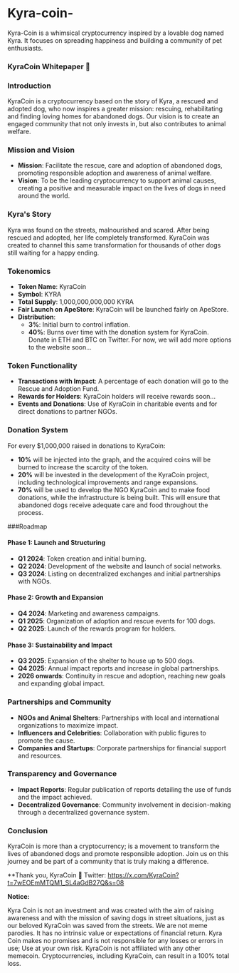 # Kyra-coin-
Kyra-Coin is a whimsical cryptocurrency inspired by a lovable dog named Kyra. It focuses on spreading happiness and building a community of pet enthusiasts.

### KyraCoin Whitepaper 🐶

 ### Introduction
 KyraCoin is a cryptocurrency based on the story of Kyra, a rescued and adopted dog, who now inspires a greater mission: rescuing, rehabilitating and finding loving homes for abandoned dogs.  Our vision is to create an engaged community that not only invests in, but also contributes to animal welfare.

 ### Mission and Vision
 - **Mission**: Facilitate the rescue, care and adoption of abandoned dogs, promoting responsible adoption and awareness of animal welfare.
 - **Vision**: To be the leading cryptocurrency to support animal causes, creating a positive and measurable impact on the lives of dogs in need around the world.

 ### Kyra's Story
 Kyra was found on the streets, malnourished and scared.  After being rescued and adopted, her life completely transformed.  KyraCoin was created to channel this same transformation for thousands of other dogs still waiting for a happy ending.

 ### Tokenomics
 - **Token Name**: KyraCoin
 - **Symbol**: KYRA
 - **Total Supply**: 1,000,000,000,000 KYRA
 - **Fair Launch on ApeStore**: KyraCoin will be launched fairly on ApeStore.
 - **Distribution**:
   - **3%**: Initial burn to control inflation.
   - **40%**: Burns over time with the donation system for KyraCoin. 
 Donate in ETH and BTC on Twitter.  For now, we will add more options to the website soon...
 ### Token Functionality
 - **Transactions with Impact**: A percentage of each donation will go to the Rescue and Adoption Fund.
 - **Rewards for Holders**: KyraCoin holders will receive rewards soon...
 - **Events and Donations**: Use of KyraCoin in charitable events and for direct donations to partner NGOs.

 ### Donation System
 For every $1,000,000 raised in donations to KyraCoin:
 - **10%** will be injected into the graph, and the acquired coins will be burned to increase the scarcity of the token.
 - **20%** will be invested in the development of the KyraCoin project, including technological improvements and range expansions.
 - **70%** will be used to develop the NGO KyraCoin and to make food donations, while the infrastructure is being built.  This will ensure that abandoned dogs receive adequate care and food throughout the process.

 ###Roadmap
 #### Phase 1: Launch and Structuring
 - **Q1 2024**: Token creation and initial burning.
 - **Q2 2024**: Development of the website and launch of social networks.
 - **Q3 2024**: Listing on decentralized exchanges and initial partnerships with NGOs.

 #### Phase 2: Growth and Expansion
 - **Q4 2024**: Marketing and awareness campaigns.
 - **Q1 2025**: Organization of adoption and rescue events for 100 dogs.
 - **Q2 2025**: Launch of the rewards program for holders.

 #### Phase 3: Sustainability and Impact
 - **Q3 2025**: Expansion of the shelter to house up to 500 dogs.
 - **Q4 2025**: Annual impact reports and increase in global partnerships.
 - **2026 onwards**: Continuity in rescue and adoption, reaching new goals and expanding global impact.

 ### Partnerships and Community
 - **NGOs and Animal Shelters**: Partnerships with local and international organizations to maximize impact.
 - **Influencers and Celebrities**: Collaboration with public figures to promote the cause.
 - **Companies and Startups**: Corporate partnerships for financial support and resources.

 ### Transparency and Governance
 - **Impact Reports**: Regular publication of reports detailing the use of funds and the impact achieved.
 - **Decentralized Governance**: Community involvement in decision-making through a decentralized governance system.

 ### Conclusion
 KyraCoin is more than a cryptocurrency;  is a movement to transform the lives of abandoned dogs and promote responsible adoption.  Join us on this journey and be part of a community that is truly making a difference.

 **Thank you, KyraCoin 🐶
 Twitter:
https://x.com/KyraCoin?t=7wEOEmMTQM1_SL4aGdB27Q&s=08

**Notice:**

 Kyra Coin is not an investment and was created with the aim of raising awareness and with the mission of saving dogs in street situations, just as our beloved KyraCoin was saved from the streets.  We are not meme parodies.  It has no intrinsic value or expectations of financial return.  Kyra Coin makes no promises and is not responsible for any losses or errors in use;  Use at your own risk.  KyraCoin is not affiliated with any other memecoin.  Cryptocurrencies, including KyraCoin, can result in a 100% total loss.
